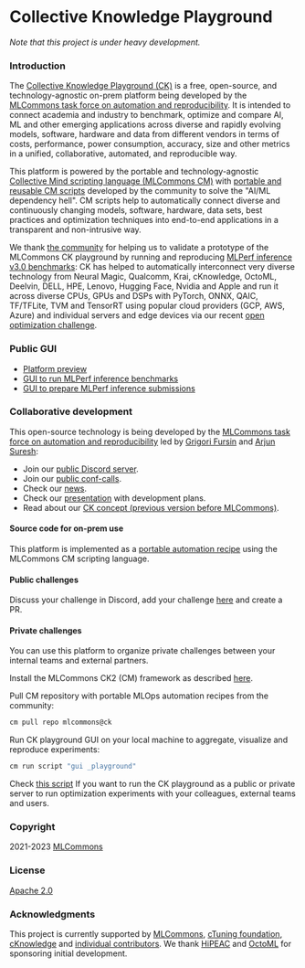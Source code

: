 # Collective Knowledge Playground

*Note that this project is under heavy development.*

### Introduction

The [Collective Knowledge Playground (CK)](https://x.cknowledge.org) is a free, open-source, and technology-agnostic on-prem platform
being developed by the [MLCommons task force on automation and reproducibility](https://cKnowledge.org/mlcommons-taskforce).
It is intended to connect academia and industry to benchmark, optimize and compare AI, ML and other emerging applications
across diverse and rapidly evolving models, software, hardware and data from different vendors
in terms of costs, performance, power consumption, accuracy, size 
and other metrics in a unified, collaborative, automated, and reproducible way.

This platform is powered by the portable and technology-agnostic [Collective Mind scripting language (MLCommons CM)]( https://github.com/mlcommons/ck/tree/master/cmind )
with [portable and reusable CM scripts](https://github.com/mlcommons/ck/tree/master/cm-mlops/script)
developed by the community to solve the "AI/ML dependency hell". CM scripts help to automatically connect 
diverse and continuously changing models, software, hardware, data sets, best practices and optimization techniques 
into end-to-end applications in a transparent and non-intrusive way. 

We thank [the community](https://access.cknowledge.org/playground/?action=contributors) 
for helping us to validate a prototype of the MLCommons CK playground by running and reproducing 
[MLPerf inference v3.0 benchmarks](https://access.cknowledge.org/playground/?action=experiments&tags=mlperf-inference,v3.0,community-submission,open,edge,image-classification,singlestream):
CK has helped to automatically interconnect very diverse technology from Neural Magic, Qualcomm, Krai, cKnowledge, OctoML, Deelvin, DELL, HPE, Lenovo, Hugging Face, Nvidia and Apple 
and run it across diverse CPUs, GPUs and DSPs with PyTorch, 
ONNX, QAIC, TF/TFLite, TVM and TensorRT using popular cloud providers (GCP, AWS, Azure) and individual servers and edge devices 
via our recent [open optimization challenge](https://access.cknowledge.org/playground/?action=challenges&name=optimize-mlperf-inference-v3.0-2023).

### Public GUI

* [Platform preview](https://x.cKnowledge.org)
* [GUI to run MLPerf inference benchmarks](http://cknowledge.org/mlperf-inference-gui)
* [GUI to prepare MLPerf inference submissions](https://cknowledge.org/mlperf-inference-submission-gui)

### Collaborative development

This open-source technology is being developed by the 
[MLCommons task force on automation and reproducibility](https://github.com/mlcommons/ck/blob/master/docs/taskforce.md)
led by [Grigori Fursin](https://cKnowledge.org/gfursin) and
[Arjun Suresh](https://www.linkedin.com/in/arjunsuresh):

* Join our [public Discord server](https://discord.gg/JjWNWXKxwT).
* Join our [public conf-calls](https://docs.google.com/document/d/1zMNK1m_LhWm6jimZK6YE05hu4VH9usdbKJ3nBy-ZPAw).
* Check our [news](docs/news.md).
* Check our [presentation](https://doi.org/10.5281/zenodo.7871070) with development plans.
* Read about our [CK concept (previous version before MLCommons)](https://arxiv.org/abs/2011.01149).

#### Source code for on-prem use

This platform is implemented as a [portable automation recipe](https://github.com/mlcommons/ck/tree/master/cm-mlops/script/gui) 
using the MLCommons CM scripting language.

#### Public challenges

Discuss your challenge in Discord, add your challenge [here](https://github.com/mlcommons/ck/tree/master/cm-mlops/challenge)
and create a PR.

#### Private challenges

You can use this platform to organize private challenges between your internal teams and external partners.

Install the MLCommons CK2 (CM) framework as described [here](https://github.com/mlcommons/ck/blob/master/docs/installation.md).

Pull CM repository with portable MLOps automation recipes from the community:
```bash
cm pull repo mlcommons@ck
```

Run CK playground GUI on your local machine to aggregate, visualize and reproduce experiments:
```bash
cm run script "gui _playground" 
```

Check [this script](scripts/2-run-in-a-cloud.sh) If you want to run the CK playground 
as a public or private server to run optimization experiments
with your colleagues, external teams and users.


### Copyright

2021-2023 [MLCommons](https://mlcommons.org)

### License

[Apache 2.0](LICENSE.md)

### Acknowledgments

This project is currently supported by [MLCommons](https://mlcommons.org), [cTuning foundation](https://cTuning.org),
[cKnowledge](https://cKnowledge.org) and [individual contributors](https://github.com/mlcommons/ck/blob/master/CONTRIBUTING.md).
We thank [HiPEAC](https://hipeac.net) and [OctoML](https://octoml.ai) for sponsoring initial development.
